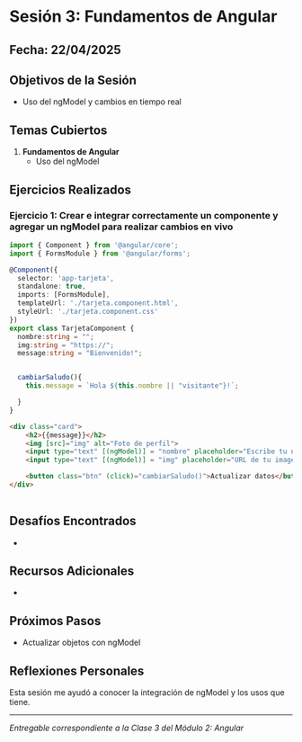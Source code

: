 # Sesión 3: Fundamentos de Angular

## Fecha: 22/04/2025

## Objetivos de la Sesión

- Uso del ngModel y cambios en tiempo real

## Temas Cubiertos

1. **Fundamentos de Angular**
   - Uso del ngModel

## Ejercicios Realizados

### Ejercicio 1: Crear e integrar correctamente un componente y agregar un ngModel para realizar cambios en vivo

```typescript
import { Component } from '@angular/core';
import { FormsModule } from '@angular/forms';

@Component({
  selector: 'app-tarjeta',
  standalone: true,
  imports: [FormsModule],
  templateUrl: './tarjeta.component.html',
  styleUrl: './tarjeta.component.css'
})
export class TarjetaComponent {
  nombre:string = "";
  img:string = "https://";
  message:string = "Bienvenido!";


  cambiarSaludo(){
    this.message = `Hola ${this.nombre || "visitante"}!`;

  }
}


```

```html
<div class="card">
    <h2>{{message}}</h2>
    <img [src]="img" alt="Foto de perfil">
    <input type="text" [(ngModel)] = "nombre" placeholder="Escribe tu nombre">
    <input type="text" [(ngModel)] = "img" placeholder="URL de tu imagen">

    <button class="btn" (click)="cambiarSaludo()">Actualizar datos</button>
</div>
  
```
## Desafíos Encontrados

-

## Recursos Adicionales

- 

## Próximos Pasos

- Actualizar objetos con ngModel

## Reflexiones Personales

Esta sesión me ayudó a conocer la integración de ngModel y los usos que tiene.

---

*Entregable correspondiente a la Clase 3 del Módulo 2: Angular*